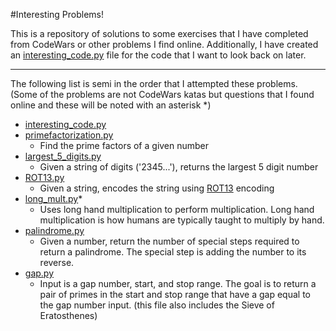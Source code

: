 #Interesting Problems!

This is a repository of solutions to some exercises that I have completed from CodeWars or other problems I find online. Additionally, I have created an [interesting_code.py](interesting_code.py) file for the code that I want to look back on later.

---
The following list is semi in the order that I attempted these problems. (Some of the problems are not CodeWars katas but questions that I found online and these will be noted with an asterisk *)

- [interesting_code.py](interesting_code.py)
- [primefactorization.py](primefactorization.py)
  - Find the prime factors of a given number
- [largest_5_digits.py](largest_5_digits.py)
  - Given a string of digits ('2345...'), returns the largest 5 digit number
- [ROT13.py](ROT13.py)
  - Given a string, encodes the string using [ROT13](https://en.wikipedia.org/wiki/ROT13) encoding
- [long_mult.py](long_mult.py)*
  - Uses long hand multiplication to perform multiplication. Long hand multiplication is how humans are typically taught to multiply by hand.
- [palindrome.py](palindrome.py)
  - Given a number, return the number of special steps required to return a palindrome. The special step is adding the number to its reverse.
- [gap.py](gap.py)
  - Input is a gap number, start, and stop range. The goal is to return a pair of primes in the start and stop range that have a gap equal to the gap number input. (this file also includes the Sieve of Eratosthenes)
